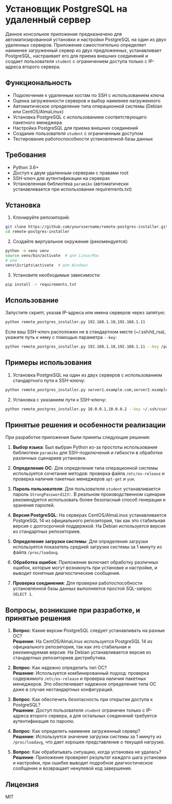 # Установщик PostgreSQL на удаленный сервер

Данное консольное приложение предназначено для автоматизированной установки и настройки PostgreSQL на один из двух удаленных серверов. Приложение самостоятельно определяет наименее загруженный сервер из двух предложенных, устанавливает PostgreSQL, настраивает его для приема внешних соединений и создает пользователя `student` с ограничением доступа только с IP-адреса второго сервера.

## Функциональность

- Подключение к удаленным хостам по SSH с использованием ключа
- Оценка загруженности серверов и выбор наименее нагруженного
- Автоматическое определение типа операционной системы (Debian или CentOS/AlmaLinux)
- Установка PostgreSQL с использованием соответствующего пакетного менеджера
- Настройка PostgreSQL для приема внешних соединений
- Создание пользователя `student` с ограниченным доступом
- Тестирование работоспособности установленной базы данных

## Требования

- Python 3.6+
- Доступ к двум удаленным серверам с правами root
- SSH-ключ для аутентификации на серверах
- Установленная библиотека `paramiko` (автоматически устанавливается при использовании requirements.txt)

## Установка

1. Клонируйте репозиторий:
```bash
git clone https://github.com/yourusername/remote-postgres-installer.git
cd remote-postgres-installer
```

2. Создайте виртуальное окружение (рекомендуется):
```bash
python -m venv venv
source venv/bin/activate  # для Linux/Mac
# или
venv\Scripts\activate  # для Windows
```

3. Установите необходимые зависимости:
```bash
pip install -r requirements.txt
```

## Использование

Запустите скрипт, указав IP-адреса или имена серверов через запятую:

```bash
python remote_postgres_installer.py 192.168.1.10,192.168.1.11
```

Если ваш SSH-ключ расположен не в стандартном месте (~/.ssh/id_rsa), укажите путь к нему с помощью параметра `--key`:

```bash
python remote_postgres_installer.py 192.168.1.10,192.168.1.11 --key /path/to/your/ssh/key
```

## Примеры использования

1. Установка PostgreSQL на один из двух серверов с использованием стандартного пути к SSH-ключу:
```bash
python remote_postgres_installer.py server1.example.com,server2.example.com
```

2. Установка с указанием пути к SSH-ключу:
```bash
python remote_postgres_installer.py 10.0.0.1,10.0.0.2 --key ~/.ssh/custom_key
```

## Принятые решения и особенности реализации

При разработке приложения были приняты следующие решения:

1. **Выбор языка**: Был выбран Python из-за простоты использования библиотеки `paramiko` для SSH-подключений и гибкости в обработке различных сценариев установки.

2. **Определение ОС**: Для определения типа операционной системы используется сочетание методов: проверка файла `/etc/os-release` и проверка наличия пакетных менеджеров `apt-get` и `yum`.

3. **Пароль пользователя**: Для пользователя `student` устанавливается пароль `StrongPassword123!`. В реальном производственном сценарии рекомендуется использовать более безопасный способ генерации и хранения паролей.

4. **Версия PostgreSQL**: На серверах CentOS/AlmaLinux устанавливается PostgreSQL 14 из официального репозитория, так как это стабильная версия с долгосрочной поддержкой. На Debian используется версия из стандартных репозиториев.

5. **Определение загрузки системы**: Для определения загрузки используется показатель средней загрузки системы за 1 минуту из файла `/proc/loadavg`.

6. **Обработка ошибок**: Приложение включает обработку различных ошибок, которые могут возникнуть при установке и настройке, и выводит понятные диагностические сообщения.

7. **Проверка соединения**: Для проверки работоспособности установленной базы данных выполняется простой SQL-запрос `SELECT 1`.

## Вопросы, возникшие при разработке, и принятые решения

1. **Вопрос**: Какие версии PostgreSQL следует устанавливать на разные ОС?  
   **Решение**: На CentOS/AlmaLinux используется PostgreSQL 14 из официального репозитория, так как это стабильная и рекомендуемая версия. На Debian устанавливается версия из стандартных репозиториев дистрибутива.

2. **Вопрос**: Как надежно определить тип ОС?  
   **Решение**: Используется комбинированный подход: проверка содержимого `/etc/os-release` и проверка наличия пакетных менеджеров. Это обеспечивает надежное определение типа ОС даже в случае нестандартных конфигураций.

3. **Вопрос**: Как обеспечить безопасность при открытии доступа к PostgreSQL?  
   **Решение**: Доступ пользователя `student` ограничен только с IP-адреса второго сервера, а для остальных соединений требуется аутентификация по паролю.

4. **Вопрос**: Как определить наименее загруженный сервер?  
   **Решение**: Используется значение загрузки системы за 1 минуту из `/proc/loadavg`, что дает хорошее представление о текущей нагрузке.

5. **Вопрос**: Как обрабатывать ситуацию, когда установка не удалась?  
   **Решение**: Приложение проверяет результат каждого шага установки и настройки, при ошибке выводит подробное диагностическое сообщение и возвращает ненулевой код завершения.

## Лицензия

MIT
